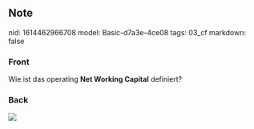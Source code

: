## Note
nid: 1614462966708
model: Basic-d7a3e-4ce08
tags: 03_cf
markdown: false

### Front
Wie ist das operating <b>Net Working Capital</b> definiert?

### Back
<img src="paste-04668806442d70cfc3df12343a22561a238d5023.jpg">
